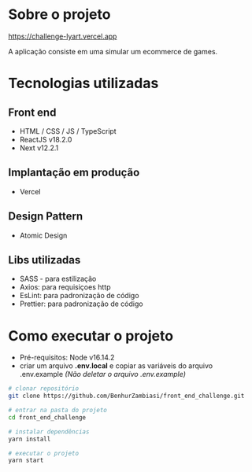

# Sobre o projeto

https://challenge-lyart.vercel.app

A aplicação consiste em uma simular um ecommerce de games.

# Tecnologias utilizadas
## Front end
- HTML / CSS / JS / TypeScript
- ReactJS v18.2.0
- Next v12.2.1

## Implantação em produção
- Vercel

## Design Pattern
- Atomic Design

## Libs utilizadas
- SASS - para estilização
- Axios: para requisiçoes http
- EsLint: para padronização de código
- Prettier: para padronização de código

# Como executar o projeto
- Pré-requisitos: Node v16.14.2
- criar um arquivo **.env.local** e copiar as variáveis do arquivo .env.example _(Não deletar o arquivo .env.example)_


```bash
# clonar repositório
git clone https://github.com/BenhurZambiasi/front_end_challenge.git

# entrar na pasta do projeto
cd front_end_challenge

# instalar dependências
yarn install

# executar o projeto
yarn start
```




